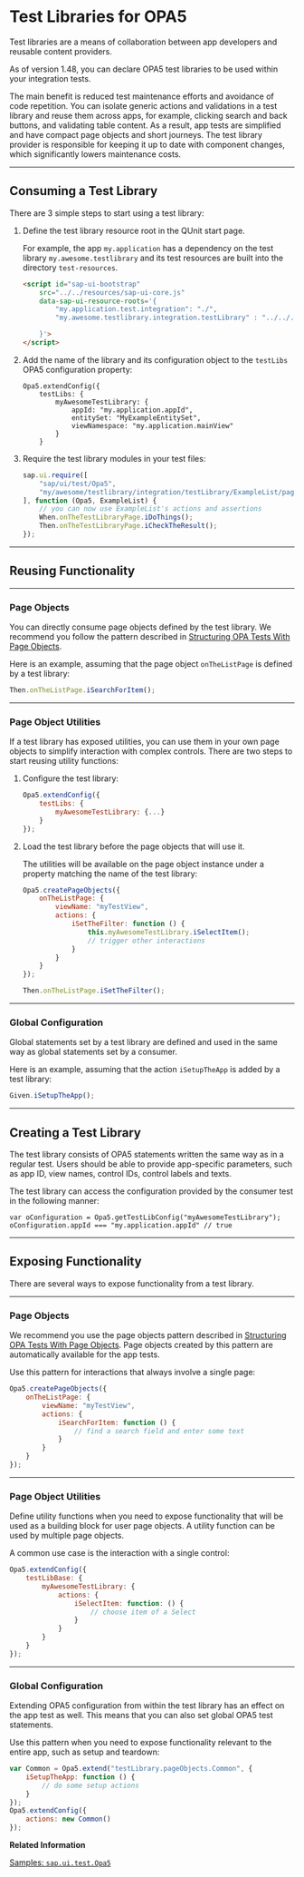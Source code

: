 <!-- loioa88a5e5529e54b3aa703a0b2a36cf7be -->

# Test Libraries for OPA5

Test libraries are a means of collaboration between app developers and reusable content providers.

As of version 1.48, you can declare OPA5 test libraries to be used within your integration tests.

The main benefit is reduced test maintenance efforts and avoidance of code repetition. You can isolate generic actions and validations in a test library and reuse them across apps, for example, clicking search and back buttons, and validating table content. As a result, app tests are simplified and have compact page objects and short journeys. The test library provider is responsible for keeping it up to date with component changes, which significantly lowers maintenance costs.

***

<a name="loioa88a5e5529e54b3aa703a0b2a36cf7be__section_trz_xnv_4bb"/>

## Consuming a Test Library

There are 3 simple steps to start using a test library:

1.  Define the test library resource root in the QUnit start page.

    For example, the app `my.application` has a dependency on the test library `my.awesome.testlibrary` and its test resources are built into the directory `test-resources`.

    ```html
    <script id="sap-ui-bootstrap"
        src="../../resources/sap-ui-core.js"
        data-sap-ui-resource-roots='{
            "my.application.test.integration": "./",
            "my.awesome.testlibrary.integration.testLibrary" : "../../../test-resources/my/awesome/testlibrary/integration/testLibrary"
    
        }'>
    </script>
    ```

2.  Add the name of the library and its configuration object to the `testLibs` OPA5 configuration property:

    ```
    Opa5.extendConfig({
        testLibs: {
            myAwesomeTestLibrary: {
                appId: "my.application.appId",
                entitySet: "MyExampleEntitySet",
                viewNamespace: "my.application.mainView"
            }
        }
    ```

3.  Require the test library modules in your test files:

    ```js
    sap.ui.require([
        "sap/ui/test/Opa5",
        "my/awesome/testlibrary/integration/testLibrary/ExampleList/pages/ExampleList"
    ], function (Opa5, ExampleList) {
        // you can now use ExampleList's actions and assertions
        When.onTheTestLibraryPage.iDoThings();
        Then.onTheTestLibraryPage.iCheckTheResult();
    });
    ```


***

<a name="loioa88a5e5529e54b3aa703a0b2a36cf7be__section_xdl_ndb_4gb"/>

## Reusing Functionality

***

### Page Objects

You can directly consume page objects defined by the test library. We recommend you follow the pattern described in [Structuring OPA Tests With Page Objects](structuring-opa-tests-with-page-objects-f2f843d.md).

Here is an example, assuming that the page object `onTheListPage` is defined by a test library:

```js
Then.onTheListPage.iSearchForItem();
```

***

### Page Object Utilities

If a test library has exposed utilities, you can use them in your own page objects to simplify interaction with complex controls. There are two steps to start reusing utility functions:

1.  Configure the test library:

    ```js
    Opa5.extendConfig({
        testLibs: {
            myAwesomeTestLibrary: {...}
        }
    });
    ```

2.  Load the test library before the page objects that will use it.

    The utilities will be available on the page object instance under a property matching the name of the test library:

    ```js
    Opa5.createPageObjects({
        onTheListPage: {
            viewName: "myTestView",
            actions: {
                iSetTheFilter: function () {
                    this.myAwesomeTestLibrary.iSelectItem();
                    // trigger other interactions
                }
            }
        }
    });
    
    Then.onTheListPage.iSetTheFilter();
    ```


***

### Global Configuration

Global statements set by a test library are defined and used in the same way as global statements set by a consumer.

Here is an example, assuming that the action `iSetupTheApp` is added by a test library:

```js
Given.iSetupTheApp();
```

***

<a name="loioa88a5e5529e54b3aa703a0b2a36cf7be__section_n53_ynv_4bb"/>

## Creating a Test Library

The test library consists of OPA5 statements written the same way as in a regular test. Users should be able to provide app-specific parameters, such as app ID, view names, control IDs, control labels and texts.

The test library can access the configuration provided by the consumer test in the following manner:

```
var oConfiguration = Opa5.getTestLibConfig("myAwesomeTestLibrary");
oConfiguration.appId === "my.application.appId" // true
```

***

<a name="loioa88a5e5529e54b3aa703a0b2a36cf7be__section_hjg_3gb_4gb"/>

## Exposing Functionality

There are several ways to expose functionality from a test library.

***

### Page Objects

We recommend you use the page objects pattern described in [Structuring OPA Tests With Page Objects](structuring-opa-tests-with-page-objects-f2f843d.md). Page objects created by this pattern are automatically available for the app tests.

Use this pattern for interactions that always involve a single page:

```js
Opa5.createPageObjects({
    onTheListPage: {
        viewName: "myTestView",
        actions: {
            iSearchForItem: function () {
                // find a search field and enter some text
            }
        }
    }
});
```

***

### Page Object Utilities

Define utility functions when you need to expose functionality that will be used as a building block for user page objects. A utility function can be used by multiple page objects.

A common use case is the interaction with a single control:

```js
Opa5.extendConfig({
    testLibBase: {
        myAwesomeTestLibrary: {
            actions: {
                iSelectItem: function: () {
                    // choose item of a Select
                }
            }
        }
    }
});
```

***

### Global Configuration

Extending OPA5 configuration from within the test library has an effect on the app test as well. This means that you can also set global OPA5 test statements.

Use this pattern when you need to expose functionality relevant to the entire app, such as setup and teardown:

```js
var Common = Opa5.extend("testLibrary.pageObjects.Common", {
    iSetupTheApp: function () {
        // do some setup actions
    }
});
Opa5.extendConfig({
    actions: new Common()
});
```

**Related Information**  


[Samples: `sap.ui.test.Opa5`](https://ui5.sap.com/#/entity/sap.ui.test.Opa5)

